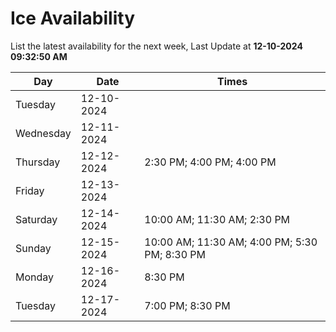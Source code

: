 # Ice Availability

List the latest availability for the next week, Last Update at **12-10-2024 09:32:50 AM**

| Day         | Date        | Times       |
| ----------- | ----------- | ----------- |
|Tuesday|12-10-2024||
|Wednesday|12-11-2024||
|Thursday|12-12-2024|2:30 PM; 4:00 PM; 4:00 PM|
|Friday|12-13-2024||
|Saturday|12-14-2024|10:00 AM; 11:30 AM; 2:30 PM|
|Sunday|12-15-2024|10:00 AM; 11:30 AM; 4:00 PM; 5:30 PM; 8:30 PM|
|Monday|12-16-2024|8:30 PM|
|Tuesday|12-17-2024|7:00 PM; 8:30 PM|
